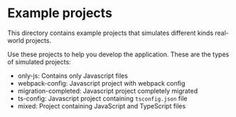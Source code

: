 # Example projects

This directory contains example projects that simulates different kinds real-world projects.

Use these projects to help you develop the application. These are the types of
simulated projects:

* only-js: Contains only Javascript files
* webpack-config: Javascript project with webpack config
* migration-completed: Javascript project completely migrated
* ts-config: Javascript project containing `tsconfig.json` file
* mixed: Project containing JavaScript and TypeScript files
